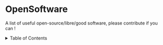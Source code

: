 # OpenSoftware

A list of useful open-source/libre/good software, please contribute if you can !

<details>
<summary>Table of Contents</summary>

<ul>

       <li><a href="PhotoEditors.md">Photo editing software</a></li>
	<li><a href="VideoEditors.md">Video editing software</a></li>
	<li><a href="DownloadManagers.md">Download manager software</a></li>
	<li><a href="FileArchivers.md">File archiving software</a></li>

</ul>
</details>

